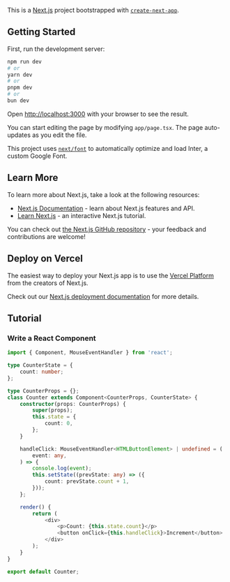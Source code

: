 This is a [Next.js](https://nextjs.org/) project bootstrapped with [`create-next-app`](https://github.com/vercel/next.js/tree/canary/packages/create-next-app).

## Getting Started

First, run the development server:

```bash
npm run dev
# or
yarn dev
# or
pnpm dev
# or
bun dev
```

Open [http://localhost:3000](http://localhost:3000) with your browser to see the result.

You can start editing the page by modifying `app/page.tsx`. The page auto-updates as you edit the file.

This project uses [`next/font`](https://nextjs.org/docs/basic-features/font-optimization) to automatically optimize and load Inter, a custom Google Font.

## Learn More

To learn more about Next.js, take a look at the following resources:

- [Next.js Documentation](https://nextjs.org/docs) - learn about Next.js features and API.
- [Learn Next.js](https://nextjs.org/learn) - an interactive Next.js tutorial.

You can check out [the Next.js GitHub repository](https://github.com/vercel/next.js/) - your feedback and contributions are welcome!

## Deploy on Vercel

The easiest way to deploy your Next.js app is to use the [Vercel Platform](https://vercel.com/new?utm_medium=default-template&filter=next.js&utm_source=create-next-app&utm_campaign=create-next-app-readme) from the creators of Next.js.

Check out our [Next.js deployment documentation](https://nextjs.org/docs/deployment) for more details.

## Tutorial

### Write a React Component

```typescript
import { Component, MouseEventHandler } from 'react';

type CounterState = {
    count: number;
};

type CounterProps = {};
class Counter extends Component<CounterProps, CounterState> {
    constructor(props: CounterProps) {
        super(props);
        this.state = {
            count: 0,
        };
    }

    handleClick: MouseEventHandler<HTMLButtonElement> | undefined = (
        event: any,
    ) => {
        console.log(event);
        this.setState((prevState: any) => ({
            count: prevState.count + 1,
        }));
    };

    render() {
        return (
            <div>
                <p>Count: {this.state.count}</p>
                <button onClick={this.handleClick}>Increment</button>
            </div>
        );
    }
}

export default Counter;

```